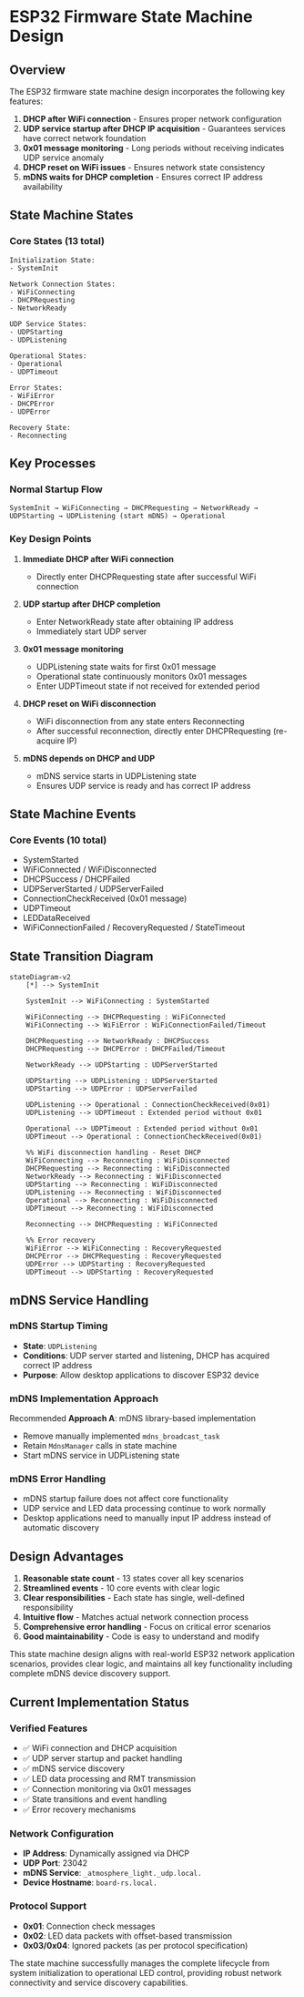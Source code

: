 # ESP32 Firmware State Machine Design

## Overview

The ESP32 firmware state machine design incorporates the following key features:

1. **DHCP after WiFi connection** - Ensures proper network configuration
2. **UDP service startup after DHCP IP acquisition** - Guarantees services have correct network foundation
3. **0x01 message monitoring** - Long periods without receiving indicates UDP service anomaly
4. **DHCP reset on WiFi issues** - Ensures network state consistency
5. **mDNS waits for DHCP completion** - Ensures correct IP address availability

## State Machine States

### Core States (13 total)

```
Initialization State:
- SystemInit

Network Connection States:
- WiFiConnecting
- DHCPRequesting  
- NetworkReady

UDP Service States:
- UDPStarting
- UDPListening

Operational States:
- Operational
- UDPTimeout

Error States:
- WiFiError
- DHCPError
- UDPError

Recovery State:
- Reconnecting
```

## Key Processes

### Normal Startup Flow

```
SystemInit → WiFiConnecting → DHCPRequesting → NetworkReady → 
UDPStarting → UDPListening (start mDNS) → Operational
```

### Key Design Points

1. **Immediate DHCP after WiFi connection**
   - Directly enter DHCPRequesting state after successful WiFi connection

2. **UDP startup after DHCP completion**
   - Enter NetworkReady state after obtaining IP address
   - Immediately start UDP server

3. **0x01 message monitoring**
   - UDPListening state waits for first 0x01 message
   - Operational state continuously monitors 0x01 messages
   - Enter UDPTimeout state if not received for extended period

4. **DHCP reset on WiFi disconnection**
   - WiFi disconnection from any state enters Reconnecting
   - After successful reconnection, directly enter DHCPRequesting (re-acquire IP)

5. **mDNS depends on DHCP and UDP**
   - mDNS service starts in UDPListening state
   - Ensures UDP service is ready and has correct IP address

## State Machine Events

### Core Events (10 total)

- SystemStarted
- WiFiConnected / WiFiDisconnected
- DHCPSuccess / DHCPFailed
- UDPServerStarted / UDPServerFailed
- ConnectionCheckReceived (0x01 message)
- UDPTimeout
- LEDDataReceived
- WiFiConnectionFailed / RecoveryRequested / StateTimeout

## State Transition Diagram

```mermaid
stateDiagram-v2
    [*] --> SystemInit
    
    SystemInit --> WiFiConnecting : SystemStarted
    
    WiFiConnecting --> DHCPRequesting : WiFiConnected
    WiFiConnecting --> WiFiError : WiFiConnectionFailed/Timeout
    
    DHCPRequesting --> NetworkReady : DHCPSuccess
    DHCPRequesting --> DHCPError : DHCPFailed/Timeout
    
    NetworkReady --> UDPStarting : UDPServerStarted
    
    UDPStarting --> UDPListening : UDPServerStarted
    UDPStarting --> UDPError : UDPServerFailed
    
    UDPListening --> Operational : ConnectionCheckReceived(0x01)
    UDPListening --> UDPTimeout : Extended period without 0x01
    
    Operational --> UDPTimeout : Extended period without 0x01
    UDPTimeout --> Operational : ConnectionCheckReceived(0x01)
    
    %% WiFi disconnection handling - Reset DHCP
    WiFiConnecting --> Reconnecting : WiFiDisconnected
    DHCPRequesting --> Reconnecting : WiFiDisconnected
    NetworkReady --> Reconnecting : WiFiDisconnected
    UDPStarting --> Reconnecting : WiFiDisconnected
    UDPListening --> Reconnecting : WiFiDisconnected
    Operational --> Reconnecting : WiFiDisconnected
    UDPTimeout --> Reconnecting : WiFiDisconnected
    
    Reconnecting --> DHCPRequesting : WiFiConnected
    
    %% Error recovery
    WiFiError --> WiFiConnecting : RecoveryRequested
    DHCPError --> DHCPRequesting : RecoveryRequested
    UDPError --> UDPStarting : RecoveryRequested
    UDPTimeout --> UDPStarting : RecoveryRequested
```

## mDNS Service Handling

### mDNS Startup Timing

- **State**: `UDPListening`
- **Conditions**: UDP server started and listening, DHCP has acquired correct IP address
- **Purpose**: Allow desktop applications to discover ESP32 device

### mDNS Implementation Approach

Recommended **Approach A**: mDNS library-based implementation

- Remove manually implemented `mdns_broadcast_task`
- Retain `MdnsManager` calls in state machine
- Start mDNS service in UDPListening state

### mDNS Error Handling

- mDNS startup failure does not affect core functionality
- UDP service and LED data processing continue to work normally
- Desktop applications need to manually input IP address instead of automatic discovery

## Design Advantages

1. **Reasonable state count** - 13 states cover all key scenarios
2. **Streamlined events** - 10 core events with clear logic
3. **Clear responsibilities** - Each state has single, well-defined responsibility
4. **Intuitive flow** - Matches actual network connection process
5. **Comprehensive error handling** - Focus on critical error scenarios
6. **Good maintainability** - Code is easy to understand and modify

This state machine design aligns with real-world ESP32 network application scenarios, provides clear logic, and maintains all key functionality including complete mDNS device discovery support.

## Current Implementation Status

### Verified Features

- ✅ WiFi connection and DHCP acquisition
- ✅ UDP server startup and packet handling
- ✅ mDNS service discovery
- ✅ LED data processing and RMT transmission
- ✅ Connection monitoring via 0x01 messages
- ✅ State transitions and event handling
- ✅ Error recovery mechanisms

### Network Configuration

- **IP Address**: Dynamically assigned via DHCP
- **UDP Port**: 23042
- **mDNS Service**: `_atmosphere_light._udp.local.`
- **Device Hostname**: `board-rs.local.`

### Protocol Support

- **0x01**: Connection check messages
- **0x02**: LED data packets with offset-based transmission
- **0x03/0x04**: Ignored packets (as per protocol specification)

The state machine successfully manages the complete lifecycle from system initialization to operational LED control, providing robust network connectivity and service discovery capabilities.
